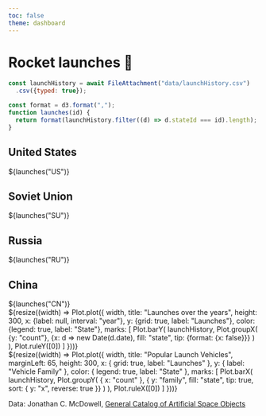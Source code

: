 ```yaml
---
toc: false
theme: dashboard
---
```


# Rocket launches 🚀

<!-- load and transform the data -->

```js
const launchHistory = await FileAttachment("data/launchHistory.csv")
  .csv({typed: true});

const format = d3.format(",");
function launches(id) {
  return format(launchHistory.filter((d) => d.stateId === id).length);
}
```

<!-- cards with big numbers -->

<div class="grid grid-cols-4">
  <div class="card">
    <h2>United States</h2>
    <span class="big">${launches("US")}</span>
  </div>
  <div class="card">
    <h2>Soviet Union</h2>
    <span class="big">${launches("SU")}</span>
  </div>
  <div class="card">
    <h2>Russia</h2>
    <span class="big">${launches("RU")}</span>
  </div>
  <div class="card">
    <h2>China</h2>
    <span class="big">${launches("CN")}</span>
  </div>
</div>

<!-- plot of launch history -->

<div class="card grid grid-cols-8">
  ${resize((width) => Plot.plot({
    width,
    title: "Launches over the years",
    height: 300,
    x: {label: null, interval: "year"},
    y: {grid: true, label: "Launches"},
    color: {legend: true, label: "State"},
    marks: [
      Plot.barY(
        launchHistory,
        Plot.groupX(
          {y: "count"},
          {x: d => new Date(d.date), fill: "state", tip: {format: {x: false}}}
        )
      ),
      Plot.ruleY([0])
    ]
  }))}
</div>

<!-- plot of launch vehicles -->

<div class="card grid grid-cols-8">
  ${resize((width) => Plot.plot({
    width,
    title: "Popular Launch Vehicles",
    marginLeft: 65,
    height: 300,
    x: { grid: true, label: "Launches" },
    y: { label: "Vehicle Family" },
    color: { legend: true, label: "State" },
    marks: [
      Plot.barX(
        launchHistory,
        Plot.groupY(
          { x: "count" },
          { y: "family",  fill: "state", tip: true, sort: { y: "x", reverse: true }}
        )
      ),
      Plot.ruleX([0])
    ]
  }))}
</div>

Data: Jonathan C. McDowell, [General Catalog of Artificial Space Objects](https://planet4589.org/space/gcat)
